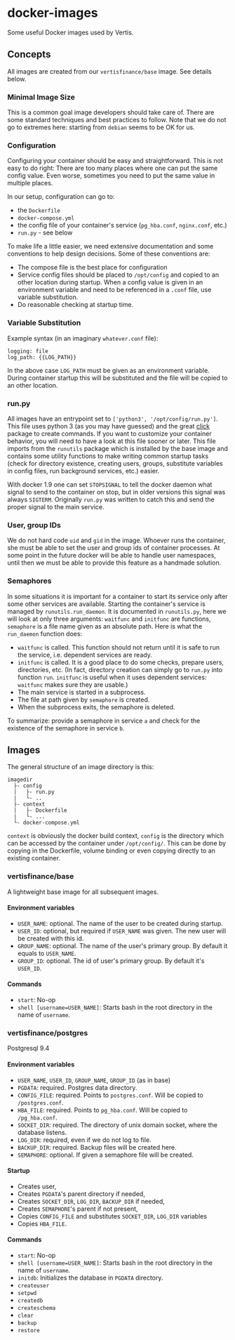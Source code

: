 # docker-images
Some useful Docker images used by Vertis.

## Concepts
All images are created from our ```vertisfinance/base``` image. See details below.

### Minimal Image Size
This is a common goal image developers should take care of. There are some standard techniques and best practices to follow. Note that we do not go to extremes here: starting from ```debian``` seems to be OK for us.

### Configuration
Configuring your container should be easy and straightforward.
This is not easy to do right: There are too many places where one can put the same config value. Even worse, sometimes you need to put the same value in multiple places.

In our setup, configuration can go to:
- the ```Dockerfile```
- ```docker-compose.yml```
- the config file of your container's service (```pg_hba.conf```, ```nginx.conf```, etc.)
- ```run.py``` - see below

To make life a little easier, we need extensive documentation and some conventions to help design decisions. Some of these conventions are:
- The compose file is the best place for configuration
- Service config files should be placed to ```/opt/config``` and copied to an other location during startup. When a config value is given in an environment variable and need to be referenced in a ```.conf``` file, use variable substitution.
- Do reasonable checking at startup time.

### Variable Substitution
Example syntax (in an imaginary ```whatever.conf``` file):
```
logging: file
log_path: {{LOG_PATH}}
```
In the above case ```LOG_PATH``` must be given as an environment variable. During container startup this will be substituted and the file will be copied to an other location.

### run.py
All images have an entrypoint set to ```['python3', '/opt/config/run.py']```. This file uses python 3 (as you may have guessed) and the great [click](http://click.pocoo.org/5/) package to create commands. If you want to customize your container behavior, you will need to have a look at this file sooner or later.
This file imports from the ```runutils``` package which is installed by the base image and contains some utility functions to make writing common startup tasks (check for directory existence, creating users, groups, substitute variables in config files, run background services, etc.) easier.

With docker 1.9 one can set ```STOPSIGNAL``` to tell the docker daemon what signal to send to the container on stop, but in older versions this signal was always ```SIGTERM```. Originally ```run.py``` was written to catch this and send the proper signal to the main service.

### User, group IDs
We do not hard code ```uid``` and ```gid``` in the image. Whoever runs the container, she must be able to set the user and group ids of container processes. At some point in the future docker will be able to handle user namespaces, until then we must be able to provide this feature as a handmade solution.

### Semaphores
In some situations it is important for a container to start its service only after some other services are available. Starting the container's service is managed by ```runutils.run_daemon```. It is documented in ```runutils.py```, here we will look at only three arguments: ```waitfunc``` and ```initfunc``` are functions, ```semaphore``` is a file name given as an absolute path. Here is what the ```run_daemon``` function does:
- ```waitfunc``` is called. This function should not return until it is safe to run the service, i.e. dependent services are ready.
- ```initfunc``` is called. It is a good place to do some checks, prepare users, directories, etc. (In fact, directory creation can simply go to ```run.py``` into function ```run```. ```initfunc``` is useful when it uses dependent services: ```waitfunc``` makes sure they are usable.)
- The main service is started in a subprocess.
- The file at path given by ```semaphore``` is created.
- When the subprocess exits, the semaphore is deleted.

To summarize: provide a semaphore in service ```a``` and check for the existence of the semaphore in service ```b```.

## Images
The general structure of an image directory is this:
```
imagedir
  ├- config
  |   ├- run.py
  |   └- ..
  ├- context
  |   ├- Dockerfile
  |   └- ...
  └- docker-compose.yml
```
```context``` is obviously the docker build context, ```config``` is the directory which can be accessed by the container under ```/opt/config/```. This can be done by copying in the Dockerfile, volume binding or even copying directly to an existing container.

### vertisfinance/base
A lightweight base image for all subsequent images.

#### Environment variables
- ```USER_NAME```: optional. The name of the user to be created during startup.
- ```USER_ID```: optional, but required if ```USER_NAME``` was given. The new user will be created with this id.
- ```GROUP_NAME```: optional. The name of the user's primary group. By default it equals to ```USER_NAME```.
- ```GROUP_ID```: optional. The id of user's primary group. By default it's ```USER_ID```.

#### Commands
- ```start```: No-op
- ```shell [username=USER_NAME]```: Starts bash in the root directory in the name of ```username```.

### vertisfinance/postgres
Postgresql 9.4

#### Environment variables
- ```USER_NAME```, ```USER_ID```, ```GROUP_NAME```, ```GROUP_ID``` (as in base)
- ```PGDATA```: required. Postgres data directory.
- ```CONFIG_FILE```: required. Points to ```postgres.conf```. Will be copied to ```/postgres.conf```.
- ```HBA_FILE```: required. Points to ```pg_hba.conf```. Will be copied to ```/pg_hba.conf```.
- ```SOCKET_DIR```: required. The directory of unix domain socket, where the database listens.
- ```LOG_DIR```: required, even if we do not log to file.
- ```BACKUP_DIR```: required. Backup files will be created here.
- ```SEMAPHORE```: optional. If given a semaphore file will be created.

#### Startup
- Creates user,
- Creates ```PGDATA```'s parent directory if needed,
- Creates ```SOCKET_DIR```, ```LOG_DIR```, ```BACKUP_DIR``` if needed,
- Creates ```SEMAPHORE```'s parent if not present,
- Copies ```CONFIG_FILE``` and substitutes ```SOCKET_DIR```, ```LOG_DIR``` variables
- Copies ```HBA_FILE```.

#### Commands
- ```start```: No-op
- ```shell [username=USER_NAME]```: Starts bash in the root directory in the name of ```username```.
- ```initdb```: Initializes the database in ```PGDATA``` directory.
- ```createuser```
- ```setpwd```
- ```createdb```
- ```createschema```
- ```clear```
- ```backup```
- ```restore```
